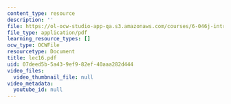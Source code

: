 ```yaml
---
content_type: resource
description: ''
file: https://ol-ocw-studio-app-qa.s3.amazonaws.com/courses/6-046j-introduction-to-algorithms-sma-5503-fall-2005/07deed5b5a439ef982ef40aaa282d444_lec16.pdf
file_type: application/pdf
learning_resource_types: []
ocw_type: OCWFile
resourcetype: Document
title: lec16.pdf
uid: 07deed5b-5a43-9ef9-82ef-40aaa282d444
video_files:
  video_thumbnail_file: null
video_metadata:
  youtube_id: null
---
```

